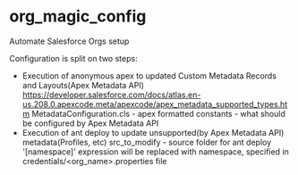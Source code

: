 # org_magic_config
Automate Salesforce Orgs setup

Configuration is split on two steps:
- Execution of anonymous apex to updated Custom Metadata Records and Layouts(Apex Metadata API)
  https://developer.salesforce.com/docs/atlas.en-us.208.0.apexcode.meta/apexcode/apex_metadata_supported_types.htm
  MetadataConfiguration.cls - apex formatted constants - what should be configured by Apex Metadata API
- Execution of ant deploy to update unsupported(by Apex Metadata API) metadata(Profiles, etc)
  src_to_modify - source folder for ant deploy
  '[namespace]' expression will be replaced with namespace, specified in credentials/<org_name>.properties file 
